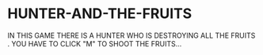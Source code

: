 # HUNTER-AND-THE-FRUITS
IN THIS GAME THERE IS A HUNTER WHO IS DESTROYING ALL THE FRUITS . YOU HAVE TO CLICK "M" TO SHOOT THE FRUITS...
